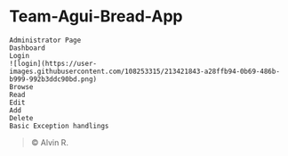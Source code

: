 # Team-Agui-Bread-App

 ```
 Administrator Page
 Dashboard
 Login
 ![login](https://user-images.githubusercontent.com/108253315/213421843-a28ffb94-0b69-486b-b999-992b3ddc90bd.png)
 Browse
 Read
 Edit
 Add
 Delete
 Basic Exception handlings
```



>    © Alvin R.
